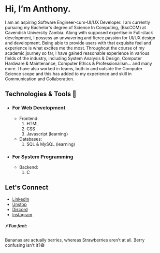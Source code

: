 # Hi, I’m Anthony.
I am an aspiring Software Engineer-cum-UI/UX 
Developer. I am currently pursuing my Bachelor's
degree of Science In Computing, (BscCOM) at Cavendish University Zambia.
Along with supposed expertise in Full-stack 
development, I possess an unwavering and fierce 
passion for UI/UX design and development. Being
able to provide users with that exquisite feel
and experience is what excites me the most.
Throughout the course of my academic journey so
far, I have gained reasonable experience in various 
fields of the industry, including System Analysis & 
Design, Computer Hardware & Maintenance, Computer 
Ethics & Professionalism... and many more. I have
also worked in teams, both in and outside the Computer 
Science scope and this has added to my experience and
skill in Communication and Collaboration.

## Technologies & Tools 🔧
- ### For Web Development
  - Frontend:
    1. HTML
    2. CSS
    3. Javascript (learning)
  - Databases:
    1. SQL & MySQL (learning)
- ### For System Programming
  - Backend:
    1. C
## Let's Connect
- [LinkedIn](https://www.linkedin.com/me?trk=p_mwlite_feed-secondary_nav)
- [Unstop](https://unstop.com/)
- [Discord](https://discord.com/channels/@me)
- [Instagram](https://www.instagram.com/tonymwila_jr?igsh=MTRsNzQybHdra2JxMw%3D%3D&utm_source=qr)

##### ⚡ Fun fact:
Bananas are actually berries, whereas Strawberries aren't at all. 
Berry confusing isn't it?😄

<!---
anthonymmwila/anthonymmwila is a ✨ special ✨ repository because its `README.md` (this file) appears on your GitHub profile.
You can click the Preview link to take a look at your changes.
--->
